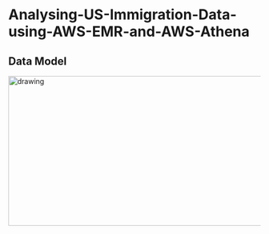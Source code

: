 # Analysing-US-Immigration-Data-using-AWS-EMR-and-AWS-Athena

## Data Model

<img src="Images/Untitled Diagram.jpeg" alt="drawing" width="800" height="300"/>
